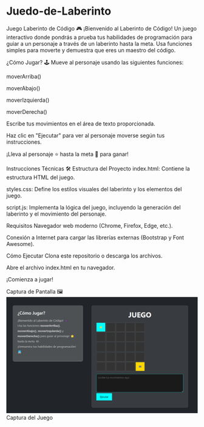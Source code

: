 # Juedo-de-Laberinto
Juego
Laberinto de Código 🎮
¡Bienvenido al Laberinto de Código! Un juego interactivo donde pondrás a prueba tus habilidades de programación para guiar a un personaje a través de un laberinto hasta la meta. Usa funciones simples para moverte y demuestra que eres un maestro del código.

¿Cómo Jugar? 🕹️
Mueve al personaje usando las siguientes funciones:

moverArriba()

moverAbajo()

moverIzquierda()

moverDerecha()

Escribe tus movimientos en el área de texto proporcionada.

Haz clic en "Ejecutar" para ver al personaje moverse según tus instrucciones.

¡Lleva al personaje ⭐ hasta la meta 🏁 para ganar!

Instrucciones Técnicas 🛠️
Estructura del Proyecto
index.html: Contiene la estructura HTML del juego.

styles.css: Define los estilos visuales del laberinto y los elementos del juego.

script.js: Implementa la lógica del juego, incluyendo la generación del laberinto y el movimiento del personaje.

Requisitos
Navegador web moderno (Chrome, Firefox, Edge, etc.).

Conexión a Internet para cargar las librerías externas (Bootstrap y Font Awesome).

Cómo Ejecutar
Clona este repositorio o descarga los archivos.

Abre el archivo index.html en tu navegador.

¡Comienza a jugar!

Captura de Pantalla 🖼️
![Captura del juego](JuegoLaberinto.png)
Captura del Juego
